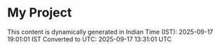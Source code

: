# My Project

This content is dynamically generated in Indian Time (IST): 2025-09-17 19:01:01 IST
Converted to UTC: 2025-09-17 13:31:01 UTC
